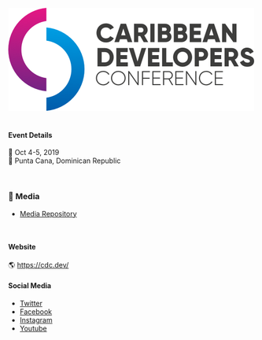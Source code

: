 ![](https://raw.githubusercontent.com/CDCDev/CDC2019/master/logos/CDC_logo_light_bg.png)
&nbsp;

#### Event Details
📅 Oct 4-5, 2019</br>
📍 Punta Cana, Dominican Republic

&nbsp;

### 📸 Media 
- [Media Repository](https://github.com/CDCDev/CDC2019-Media)

&nbsp;

#### Website
🌎 https://cdc.dev/

#### Social Media
- [Twitter](https://twitter.com/caribbeandevcon)
- [Facebook](https://www.facebook.com/caribbeandevcon/)
- [Instagram](https://www.instagram.com/caribbeandevcon/)
- [Youtube](https://www.youtube.com/channel/UCFPQzJ-wFfotW5jOCUk0wvg)
